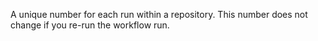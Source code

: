 A unique number for each run within a repository. This number does not change if you re-run the workflow run.